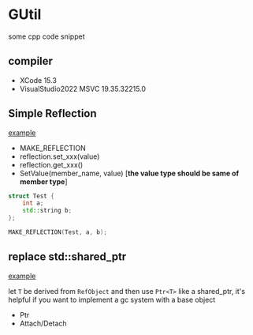 # GUtil
some cpp code snippet

## compiler 
- XCode 15.3
- VisualStudio2022 MSVC 19.35.32215.0

## Simple Reflection
[example](./example/reflection.cpp)
- MAKE_REFLECTION
- reflection.set_xxx(value)
- reflection.get_xxx()
- SetValue(member_name, value) [**the value type should be same of member type**]
```cpp
struct Test {
    int a;
    std::string b;
};

MAKE_REFLECTION(Test, a, b);


```
## replace std::shared_ptr
[example](./example/ref_object.cpp)

let `T` be derived from `RefObject` and then use `Ptr<T>` like a shared_ptr, it's helpful if you want to implement a gc system with a base object
- Ptr<T> 
- Attach/Detach